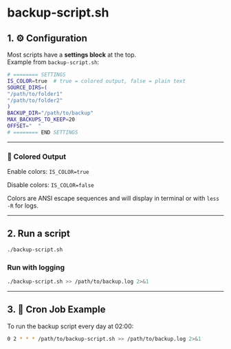 # backup-script.sh

## 1. ⚙ Configuration

Most scripts have a **settings block** at the top.  
Example from `backup-script.sh`:

```bash
# ======== SETTINGS
IS_COLOR=true  # true = colored output, false = plain text
SOURCE_DIRS=(
"/path/to/folder1"
"/path/to/folder2"
)
BACKUP_DIR="/path/to/backup"
MAX_BACKUPS_TO_KEEP=20
OFFSET="  "
# ======== END SETTINGS
```

---

### 🎨 Colored Output

Enable colors: `IS_COLOR=true`

Disable colors: `IS_COLOR=false`

Colors are ANSI escape sequences and will display in terminal or with `less -R` for logs.

---

## 2. Run a script

```bash
./backup-script.sh
```

### Run with logging

```bash
./backup-script.sh >> /path/to/backup.log 2>&1
```
---

## 3. 📅 Cron Job Example

To run the backup script every day at 02:00:

```bash
0 2 * * * /path/to/backup-script.sh >> /path/to/backup.log 2>&1
```